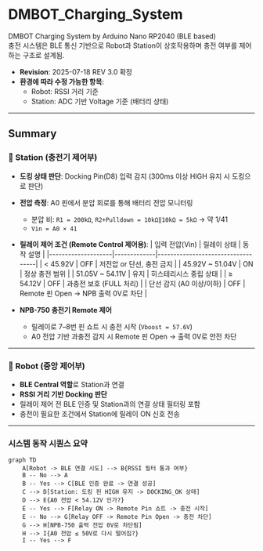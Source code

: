 # DMBOT_Charging_System

DMBOT Charging System by Arduino Nano RP2040 (BLE based)  
충전 시스템은 BLE 통신 기반으로 Robot과 Station이 상호작용하며 충전 여부를 제어하는 구조로 설계됨.

- **Revision**: 2025-07-18 REV 3.0 확정  
- **환경에 따라 수정 가능한 항목**:  
  - Robot: RSSI 거리 기준  
  - Station: ADC 기반 Voltage 기준 (배터리 상태)

---

## Summary

### 🔋 Station (충전기 제어부)
- **도킹 상태 판단**: Docking Pin(D8) 입력 감지 (300ms 이상 HIGH 유지 시 도킹으로 판단)
- **전압 측정**: A0 핀에서 분압 회로를 통해 배터리 전압 모니터링  
  - 분압 비: `R1 = 200kΩ`, `R2+Pulldown = 10kΩ‖10kΩ = 5kΩ` → 약 1/41  
  - `Vin = A0 × 41`

- **릴레이 제어 조건 (Remote Control 제어용)**:
  | 입력 전압(Vin)     | 릴레이 상태 | 동작 설명                         |
  |--------------------|-------------|-----------------------------------|
  | < 45.92V           | OFF         | 저전압 or 단선, 충전 금지         |
  | 45.92V ~ 51.04V    | ON          | 정상 충전 범위                    |
  | 51.05V ~ 54.11V    | 유지        | 히스테리시스 중립 상태            |
  | ≥ 54.12V           | OFF         | 과충전 보호 (FULL 처리)          |
  | 단선 감지 (A0 이상/이하) | OFF   | Remote 핀 Open → NPB 출력 0V로 차단 |

- **NPB-750 충전기 Remote 제어**  
  - 릴레이로 7–8번 핀 쇼트 시 충전 시작 (`Vboost = 57.6V`)  
  - A0 전압 기반 과충전 감지 시 Remote 핀 Open → 출력 0V로 안전 차단

---

### 🤖 Robot (중앙 제어부)
- **BLE Central 역할**로 Station과 연결
- **RSSI 거리 기반 Docking 판단**  
- 릴레이 제어 전 BLE 인증 및 Station과의 연결 상태 필터링 포함
- 충전이 필요한 조건에서 Station에 릴레이 ON 신호 전송

---

### 시스템 동작 시퀀스 요약

```mermaid
graph TD
    A[Robot -> BLE 연결 시도] --> B{RSSI 필터 통과 여부}
    B -- No --> A
    B -- Yes --> C[BLE 인증 완료 -> 연결 성공]
    C --> D[Station: 도킹 핀 HIGH 유지 -> DOCKING_OK 상태]
    D --> E{A0 전압 < 54.12V 인가?}
    E -- Yes --> F[Relay ON -> Remote Pin 쇼트 -> 충전 시작]
    E -- No --> G[Relay OFF -> Remote Pin Open -> 충전 차단]
    G --> H[NPB-750 출력 전압 0V로 차단됨]
    H --> I{A0 전압 ≤ 50V로 다시 떨어짐?}
    I -- Yes --> F
